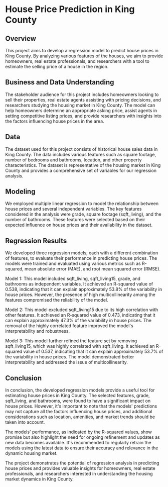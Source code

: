 # House Price Prediction in King County

## Overview
This project aims to develop a regression model to predict house prices in King County. By analyzing various features of the houses, we aim to provide homeowners, real estate professionals, and researchers with a tool to estimate the selling price of a house in the region.

## Business and Data Understanding
The stakeholder audience for this project includes homeowners looking to sell their properties, real estate agents assisting with pricing decisions, and researchers studying the housing market in King County. The model can help homeowners determine an appropriate asking price, assist agents in setting competitive listing prices, and provide researchers with insights into the factors influencing house prices in the area.

## Data
The dataset used for this project consists of historical house sales data in King County. The data includes various features such as square footage, number of bedrooms and bathrooms, location, and other property characteristics. The dataset is representative of the housing market in King County and provides a comprehensive set of variables for our regression analysis.

## Modeling
We employed multiple linear regression to model the relationship between house prices and several independent variables. The key features considered in the analysis were grade, square footage (sqft_living), and the number of bathrooms. These features were selected based on their expected influence on house prices and their availability in the dataset.

## Regression Results
We developed three regression models, each with a different combination of features, to evaluate their performance in predicting house prices. The models were trained and evaluated using various metrics such as R-squared, mean absolute error (MAE), and root mean squared error (RMSE).

Model 1: This model included sqft_living, sqft_living15, grade, and bathrooms as independent variables. It achieved an R-squared value of 0.538, indicating that it can explain approximately 53.8% of the variability in house prices. However, the presence of high multicollinearity among the features compromised the reliability of the model.

Model 2: This model excluded sqft_living15 due to its high correlation with other features. It achieved an R-squared value of 0.473, indicating that it can explain approximately 47.3% of the variability in house prices. The removal of the highly correlated feature improved the model's interpretability and robustness.

Model 3: This model further refined the feature set by removing sqft_living15, which was highly correlated with sqft_living. It achieved an R-squared value of 0.537, indicating that it can explain approximately 53.7% of the variability in house prices. The model demonstrated better interpretability and addressed the issue of multicollinearity.

## Conclusion
In conclusion, the developed regression models provide a useful tool for estimating house prices in King County. The selected features, grade, sqft_living, and bathrooms, were found to have a significant impact on house prices. However, it's important to note that the models' predictions may not capture all the factors influencing house prices, and additional considerations such as location, amenities, and market trends should be taken into account.

The models' performance, as indicated by the R-squared values, show promise but also highlight the need for ongoing refinement and updates as new data becomes available. It's recommended to regularly retrain the models using the latest data to ensure their accuracy and relevance in the dynamic housing market.

The project demonstrates the potential of regression analysis in predicting house prices and provides valuable insights for homeowners, real estate professionals, and researchers interested in understanding the housing market dynamics in King County.
